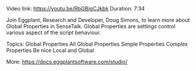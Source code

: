 Video link: https://youtu.be/RbGBigCJkbk Duration: 7:34

Join Eggplant, Research and Developer, Doug Simons, to learn more about Global Properties in SenseTalk. Global Properties are settings control various aspect of the script behaviour.

Topics:
Global Properties
All Global Properties
Simple Properties
Complex Properties
Be nice
Local and Global

More: https://docs.eggplantsoftware.com/studio/